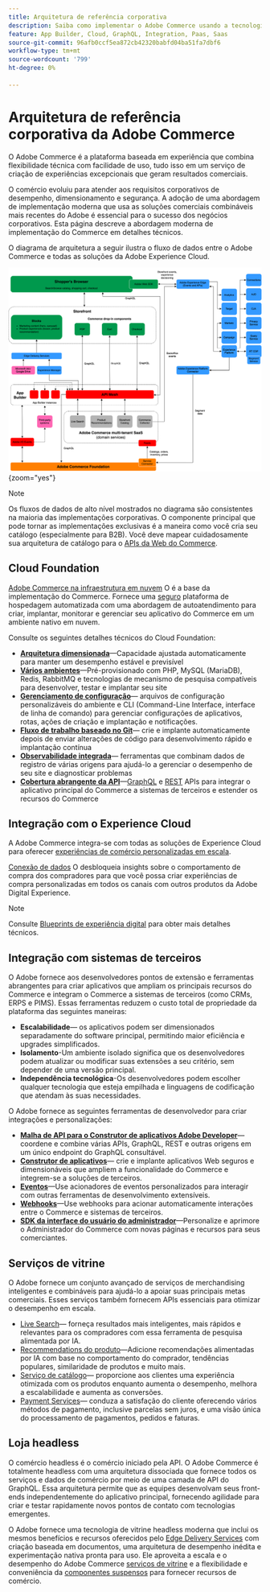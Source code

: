 ```yaml
---
title: Arquitetura de referência corporativa
description: Saiba como implementar o Adobe Commerce usando a tecnologia de comércio combinável mais recente da Adobe.
feature: App Builder, Cloud, GraphQL, Integration, Paas, Saas
source-git-commit: 96afb0ccf5ea872cb42320babfd04ba51fa7dbf6
workflow-type: tm+mt
source-wordcount: '799'
ht-degree: 0%

---
```



# Arquitetura de referência corporativa da Adobe Commerce

O Adobe Commerce é a plataforma baseada em experiência que combina flexibilidade técnica com facilidade de uso, tudo isso em um serviço de criação de experiências excepcionais que geram resultados comerciais.

O comércio evoluiu para atender aos requisitos corporativos de desempenho, dimensionamento e segurança. A adoção de uma abordagem de implementação moderna que usa as soluções comerciais combináveis mais recentes do Adobe é essencial para o sucesso dos negócios corporativos. Esta página descreve a abordagem moderna de implementação do Commerce em detalhes técnicos.

O diagrama de arquitetura a seguir ilustra o fluxo de dados entre o Adobe Commerce e todas as soluções da Adobe Experience Cloud.

![Diagrama da arquitetura que mostra como o Adobe Commerce se conecta às soluções Experience Cloud](../../assets/playbooks/commerce-architecture-v2.svg){zoom=&quot;yes&quot;}

>[!NOTE]
>
>Os fluxos de dados de alto nível mostrados no diagrama são consistentes na maioria das implementações corporativas. O componente principal que pode tornar as implementações exclusivas é a maneira como você cria seu catálogo (especialmente para B2B). Você deve mapear cuidadosamente sua arquitetura de catálogo para o [APIs da Web do Commerce](https://developer.adobe.com/commerce/webapi/get-started/).

## Cloud Foundation

[Adobe Commerce na infraestrutura em nuvem](https://experienceleague.adobe.com/en/docs/commerce-cloud-service/user-guide/overview) O é a base da implementação do Commerce. Fornece uma [seguro](../../security-and-compliance/shared-responsibility.md) plataforma de hospedagem automatizada com uma abordagem de autoatendimento para criar, implantar, monitorar e gerenciar seu aplicativo do Commerce em um ambiente nativo em nuvem.

Consulte os seguintes detalhes técnicos do Cloud Foundation:

- [**Arquitetura dimensionada**](https://experienceleague.adobe.com/en/docs/commerce-cloud-service/user-guide/architecture/scaled-architecture)—Capacidade ajustada automaticamente para manter um desempenho estável e previsível
- [**Vários ambientes**](https://experienceleague.adobe.com/en/docs/commerce-cloud-service/user-guide/architecture/pro-architecture)—Pré-provisionado com PHP, MySQL (MariaDB), Redis, RabbitMQ e tecnologias de mecanismo de pesquisa compatíveis para desenvolver, testar e implantar seu site
- [**Gerenciamento de configuração**](https://experienceleague.adobe.com/en/docs/commerce-cloud-service/user-guide/configure/overview)— arquivos de configuração personalizáveis do ambiente e CLI (Command-Line Interface, interface de linha de comando) para gerenciar configurações de aplicativos, rotas, ações de criação e implantação e notificações.
- [**Fluxo de trabalho baseado no Git**](https://experienceleague.adobe.com/en/docs/commerce-cloud-service/user-guide/architecture/pro-develop-deploy-workflow)— crie e implante automaticamente depois de enviar alterações de código para desenvolvimento rápido e implantação contínua
- [**Observabilidade integrada**](https://experienceleague.adobe.com/en/docs/commerce-cloud-service/user-guide/monitor/performance)— ferramentas que combinam dados de registro de várias origens para ajudá-lo a gerenciar o desempenho de seu site e diagnosticar problemas
- [**Cobertura abrangente da API**](https://developer.adobe.com/commerce/webapi/get-started/)—[GraphQL](https://developer.adobe.com/commerce/webapi/graphql/) e [REST](https://developer.adobe.com/commerce/webapi/rest) APIs para integrar o aplicativo principal do Commerce a sistemas de terceiros e estender os recursos do Commerce

## Integração com o Experience Cloud

A Adobe Commerce integra-se com todas as soluções de Experience Cloud para oferecer [experiências de comércio personalizadas em escala](https://experienceleague.adobe.com/en/docs/commerce-admin/customers/customers-menu/personalize-scale#customers-menu).

[Conexão de dados](https://experienceleague.adobe.com/en/docs/commerce-merchant-services/data-connection/overview) O desbloqueia insights sobre o comportamento de compra dos compradores para que você possa criar experiências de compra personalizadas em todos os canais com outros produtos da Adobe Digital Experience.

>[!NOTE]
>
>Consulte [Blueprints de experiência digital](https://experienceleague.adobe.com/en/docs/blueprints-learn/architecture/overview) para obter mais detalhes técnicos.


## Integração com sistemas de terceiros

O Adobe fornece aos desenvolvedores pontos de extensão e ferramentas abrangentes para criar aplicativos que ampliam os principais recursos do Commerce e integram o Commerce a sistemas de terceiros (como CRMs, ERPS e PIMS). Essas ferramentas reduzem o custo total de propriedade da plataforma das seguintes maneiras:

- **Escalabilidade**— os aplicativos podem ser dimensionados separadamente do software principal, permitindo maior eficiência e upgrades simplificados.
- **Isolamento**-Um ambiente isolado significa que os desenvolvedores podem atualizar ou modificar suas extensões a seu critério, sem depender de uma versão principal.
- **Independência tecnológica**-Os desenvolvedores podem escolher qualquer tecnologia que esteja empilhada e linguagens de codificação que atendam às suas necessidades.

O Adobe fornece as seguintes ferramentas de desenvolvedor para criar integrações e personalizações:

- [**Malha de API para o Construtor de aplicativos Adobe Developer**](https://developer.adobe.com/graphql-mesh-gateway/)— coordene e combine várias APIs, GraphQL, REST e outras origens em um único endpoint do GraphQL consultável.
- [**Construtor de aplicativos**](https://developer.adobe.com/app-builder/docs/overview/)— crie e implante aplicativos Web seguros e dimensionáveis que ampliem a funcionalidade do Commerce e integrem-se a soluções de terceiros.
- [**Eventos**](https://developer.adobe.com/commerce/extensibility/events/)—Use acionadores de eventos personalizados para interagir com outras ferramentas de desenvolvimento extensíveis.
- [**Webhooks**](https://developer.adobe.com/commerce/extensibility/webhooks/)—Use webhooks para acionar automaticamente interações entre o Commerce e sistemas de terceiros.
- [**SDK da interface do usuário do administrador**](https://developer.adobe.com/commerce/extensibility/admin-ui-sdk/)—Personalize e aprimore o Administrador do Commerce com novas páginas e recursos para seus comerciantes.

## Serviços de vitrine

O Adobe fornece um conjunto avançado de serviços de merchandising inteligentes e combináveis para ajudá-lo a apoiar suas principais metas comerciais. Esses serviços também fornecem APIs essenciais para otimizar o desempenho em escala.

- [Live Search](https://experienceleague.adobe.com/en/docs/commerce-merchant-services/live-search/overview)— forneça resultados mais inteligentes, mais rápidos e relevantes para os compradores com essa ferramenta de pesquisa alimentada por IA.
- [Recommendations do produto](https://experienceleague.adobe.com/en/docs/commerce-merchant-services/product-recommendations/overview)—Adicione recomendações alimentadas por IA com base no comportamento do comprador, tendências populares, similaridade de produtos e muito mais.
- [Serviço de catálogo](https://experienceleague.adobe.com/en/docs/commerce-merchant-services/catalog-service/guide-overview)— proporcione aos clientes uma experiência otimizada com os produtos enquanto aumenta o desempenho, melhora a escalabilidade e aumenta as conversões.
- [Payment Services](https://experienceleague.adobe.com/en/docs/commerce-merchant-services/payment-services/guide-overview)— conduza a satisfação do cliente oferecendo vários métodos de pagamento, inclusive parcelas sem juros, e uma visão única do processamento de pagamentos, pedidos e faturas.

## Loja headless

O comércio headless é o comércio iniciado pela API. O Adobe Commerce é totalmente headless com uma arquitetura dissociada que fornece todos os serviços e dados de comércio por meio de uma camada de API do GraphQL. Essa arquitetura permite que as equipes desenvolvam seus front-ends independentemente do aplicativo principal, fornecendo agilidade para criar e testar rapidamente novos pontos de contato com tecnologias emergentes.

O Adobe fornece uma tecnologia de vitrine headless moderna que inclui os mesmos benefícios e recursos oferecidos pelo [Edge Delivery Services](https://www.aem.live/home) com criação baseada em documentos, uma arquitetura de desempenho inédita e experimentação nativa pronta para uso. Ele aproveita a escala e o desempenho do Adobe Commerce [serviços de vitrine](#storefront-services) e a flexibilidade e conveniência da [componentes suspensos](https://experienceleague.adobe.com/developer/commerce/storefront/) para fornecer recursos de comércio.
